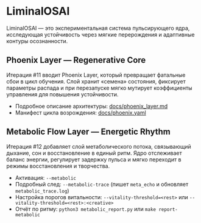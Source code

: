 # LiminalOSAI

LiminalOSAI — это экспериментальная система пульсирующего ядра, исследующая устойчивость через мягкие перерождения и адаптивные контуры осознанности.

## Phoenix Layer — Regenerative Core
Итерация #11 вводит Phoenix Layer, который превращает фатальные сбои в цикл обучения. Слой хранит «семена» состояния, фиксирует параметры распада и при перезапуске мягко мутирует коэффициенты управления для повышения устойчивости.

- Подробное описание архитектуры: [docs/phoenix_layer.md](docs/phoenix_layer.md)
- Манифест цикла возрождения: [docs/phoenix.yaml](docs/phoenix.yaml)

## Metabolic Flow Layer — Energetic Rhythm
Итерация #12 добавляет слой метаболического потока, связывающий дыхание, сон и восстановление в единый ритм. Ядро отслеживает баланс энергии, регулирует задержку пульса и мягко переходит в режимы восстановления и творчества.

- Активация: `--metabolic`
- Подробный след: `--metabolic-trace` (пишет `meta_echo` и обновляет `metabolic_trace.log`)
- Настройка порогов витальности: `--vitality-threshold=<rest>` или `--vitality-threshold=<rest>:<creative>`
- Отчёт по ритму: `python3 metabolic_report.py` или `make report-metabolic`
